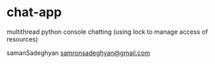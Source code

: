 # chat-app
multithread python console chatting
(using lock to manage access of resources)


samanSadeghyan
samronsadeghyan@gmail.com
